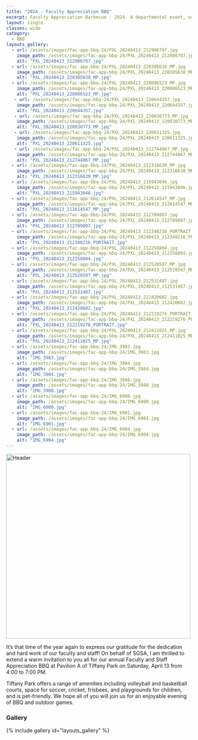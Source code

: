 ```yaml
---
title: "2024 - Faculty Appreciation BBQ"
excerpt: Faculty Appreciation Barbecue - 2024. A departmental event, organized by SGSA, to show appreciation for the faculty and the staff.
layout: single
classes: wide
category:
  - BBQ
layouts_gallery:
  - url: /assets/images/fac-app-bbq-24/PXL_20240413_212906797.jpg
    image_path: /assets/images/fac-app-bbq-24/PXL_20240413_212906797.jpg
    alt: "PXL_20240413_212906797.jpg"
  - url: /assets/images/fac-app-bbq-24/PXL_20240413_220305638_MP.jpg
    image_path: /assets/images/fac-app-bbq-24/PXL_20240413_220305638_MP.jpg
    alt: "PXL_20240413_220305638_MP.jpg"
  - url: /assets/images/fac-app-bbq-24/PXL_20240413_220006523_MP.jpg
    image_path: /assets/images/fac-app-bbq-24/PXL_20240413_220006523_MP.jpg
    alt: "PXL_20240413_220006523_MP.jpg"
   - url: /assets/images/fac-app-bbq-24/PXL_20240413_220644357.jpg
    image_path: /assets/images/fac-app-bbq-24/PXL_20240413_220644357.jpg
    alt: "PXL_20240413_220644357.jpg"   
   - url: /assets/images/fac-app-bbq-24/PXL_20240413_220030773_MP.jpg
    image_path: /assets/images/fac-app-bbq-24/PXL_20240413_220030773_MP.jpg
    alt: "PXL_20240413_220030773_MP.jpg"  
   - url: /assets/images/fac-app-bbq-24/PXL_20240413_220611325.jpg
    image_path: /assets/images/fac-app-bbq-24/PXL_20240413_220611325.jpg
    alt: "PXL_20240413_220611325.jpg" 
   - url: /assets/images/fac-app-bbq-24/PXL_20240413_212744067_MP.jpg
    image_path: /assets/images/fac-app-bbq-24/PXL_20240413_212744067_MP.jpg
    alt: "PXL_20240413_212744067_MP.jpg" 
  - url: /assets/images/fac-app-bbq-24/PXL_20240413_212316630_MP.jpg
    image_path: /assets/images/fac-app-bbq-24/PXL_20240413_212316630_MP.jpg
    alt: "PXL_20240413_212316630_MP.jpg" 
  - url: /assets/images/fac-app-bbq-24/PXL_20240413_215943046.jpg
    image_path: /assets/images/fac-app-bbq-24/PXL_20240413_215943046.jpg
    alt: "PXL_20240413_215943046.jpg" 
  - url: /assets/images/fac-app-bbq-24/PXL_20240413_212614547_MP.jpg
    image_path: /assets/images/fac-app-bbq-24/PXL_20240413_212614547_MP.jpg
    alt: "PXL_20240413_212614547_MP.jpg"
  - url: /assets/images/fac-app-bbq-24/PXL_20240413_212709807.jpg
    image_path: /assets/images/fac-app-bbq-24/PXL_20240413_212709807.jpg
    alt: "PXL_20240413_212709807.jpg"   
  - url: /assets/images/fac-app-bbq-24/PXL_20240413_212348216_PORTRAIT.jpg
    image_path: /assets/images/fac-app-bbq-24/PXL_20240413_212348216_PORTRAIT.jpg
    alt: "PXL_20240413_212348216_PORTRAIT.jpg" 
  - url: /assets/images/fac-app-bbq-24/PXL_20240413_212258804.jpg
    image_path: /assets/images/fac-app-bbq-24/PXL_20240413_212258804.jpg
    alt: "PXL_20240413_212258804.jpg" 
  - url: /assets/images/fac-app-bbq-24/PXL_20240413_212528597_MP.jpg
    image_path: /assets/images/fac-app-bbq-24/PXL_20240413_212528597_MP.jpg
    alt: "PXL_20240413_212528597_MP.jpg" 
  - url: /assets/images/fac-app-bbq-24/PXL_20240413_212531487.jpg
    image_path: /assets/images/fac-app-bbq-24/PXL_20240413_212531487.jpg
    alt: "PXL_20240413_212531487.jpg" 
  - url: /assets/images/fac-app-bbq-24/PXL_20240413_212420682.jpg
    image_path: /assets/images/fac-app-bbq-24/PXL_20240413_212420682.jpg
    alt: "PXL_20240413_212420682.jpg" 
  - url: /assets/images/fac-app-bbq-24/PXL_20240413_212219276_PORTRAIT.jpg
    image_path: /assets/images/fac-app-bbq-24/PXL_20240413_212219276_PORTRAIT.jpg
    alt: "PXL_20240413_212219276_PORTRAIT.jpg" 
  - url: /assets/images/fac-app-bbq-24/PXL_20240413_212411025_MP.jpg
    image_path: /assets/images/fac-app-bbq-24/PXL_20240413_212411025_MP.jpg
    alt: "PXL_20240413_212411025_MP.jpg"    
  - url: /assets/images/fac-app-bbq-24/IMG_3983.jpg
    image_path: /assets/images/fac-app-bbq-24/IMG_3983.jpg
    alt: "IMG_3983.jpg"   
  - url: /assets/images/fac-app-bbq-24/IMG_3984.jpg
    image_path: /assets/images/fac-app-bbq-24/IMG_3984.jpg
    alt: "IMG_3984.jpg" 
  - url: /assets/images/fac-app-bbq-24/IMG_3988.jpg
    image_path: /assets/images/fac-app-bbq-24/IMG_3988.jpg
    alt: "IMG_3988.jpg"    
  - url: /assets/images/fac-app-bbq-24/IMG_6900.jpg
    image_path: /assets/images/fac-app-bbq-24/IMG_6900.jpg
    alt: "IMG_6900.jpg"  
  - url: /assets/images/fac-app-bbq-24/IMG_6901.jpg
    image_path: /assets/images/fac-app-bbq-24/IMG_6901.jpg
    alt: "IMG_6901.jpg"      
  - url: /assets/images/fac-app-bbq-24/IMG_6904.jpg
    image_path: /assets/images/fac-app-bbq-24/IMG_6904.jpg
    alt: "IMG_6904.jpg"  
---
```


<img src="https://jeroda7105.github.io/tamusgsa.github.io/assets/images/fac-app-bbq-24/PXL_20240413_225929466_MP.jpg" alt="Header" width="500" style="float: center;"> 

It’s that time of the year again to express our gratitude for the dedication and hard work of our faculty and staff! On behalf of SGSA, I am thrilled to extend a warm invitation to you all for our annual Faculty and Staff Appreciation BBQ at Pavilion A of Tiffany Park on Saturday, April 13 from 4:00 to 7:00 PM.

Tiffany Park offers a range of amenities including volleyball and basketball courts, space for soccer, cricket, frisbees, and playgrounds for children, and is pet-friendly. We hope all of you will join us for an enjoyable evening of BBQ and outdoor games.


### Gallery 

{% include gallery id="layouts_gallery" %}
 

